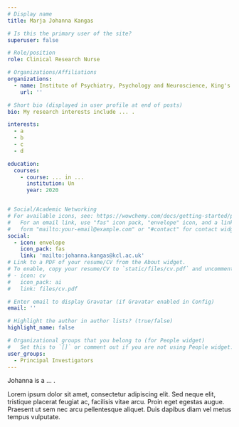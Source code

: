 ```yaml
---
# Display name
title: Marja Johanna Kangas

# Is this the primary user of the site?
superuser: false

# Role/position
role: Clinical Research Nurse

# Organizations/Affiliations
organizations:
  - name: Institute of Psychiatry, Psychology and Neuroscience, King's College London
    url: ''

# Short bio (displayed in user profile at end of posts)
bio: My research interests include ... .

interests:
  - a
  - b
  - c
  - d

education:
  courses:
    - course: ... in ...
      institution: Un
      year: 2020


# Social/Academic Networking
# For available icons, see: https://wowchemy.com/docs/getting-started/page-builder/#icons
#   For an email link, use "fas" icon pack, "envelope" icon, and a link in the
#   form "mailto:your-email@example.com" or "#contact" for contact widget.
social:
  - icon: envelope
    icon_pack: fas
    link: 'mailto:johanna.kangas@kcl.ac.uk'
# Link to a PDF of your resume/CV from the About widget.
# To enable, copy your resume/CV to `static/files/cv.pdf` and uncomment the lines below.
# - icon: cv
#   icon_pack: ai
#   link: files/cv.pdf

# Enter email to display Gravatar (if Gravatar enabled in Config)
email: ''

# Highlight the author in author lists? (true/false)
highlight_name: false

# Organizational groups that you belong to (for People widget)
#   Set this to `[]` or comment out if you are not using People widget.
user_groups:
  - Principal Investigators
---
```


Johanna is a ... . 

Lorem ipsum dolor sit amet, consectetur adipiscing elit. Sed neque elit, tristique placerat feugiat ac, facilisis vitae arcu. Proin eget egestas augue. Praesent ut sem nec arcu pellentesque aliquet. Duis dapibus diam vel metus tempus vulputate.
